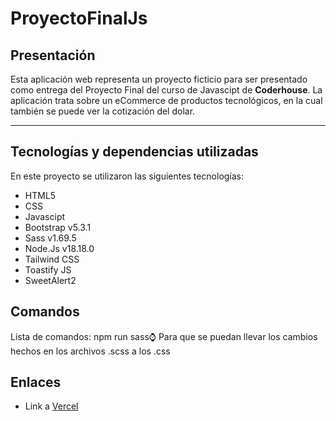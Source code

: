 # ProyectoFinalJs
## Presentación
Esta aplicación web representa un proyecto ficticio para ser presentado como entrega del Proyecto Final del curso de Javascipt de **Coderhouse**.
La aplicación trata sobre un eCommerce de productos tecnológicos, en la cual también se puede ver la cotización del dolar.

------------

## Tecnologías y dependencias utilizadas
En este proyecto se utilizaron las siguientes tecnologías:
- HTML5
- CSS
- Javascipt
- Bootstrap v5.3.1
- Sass v1.69.5
- Node.Js v18.18.0
- Tailwind CSS
- Toastify JS
- SweetAlert2

## Comandos
Lista de comandos:
npm run sass:watch: Para que se puedan llevar los cambios hechos en los archivos .scss a los .css

## Enlaces
- Link a [Vercel](https://proyecto-js-coderhouse-kohl.vercel.app "Vercel")